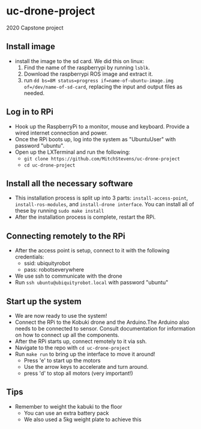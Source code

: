 # uc-drone-project
2020 Capstone project

## Install image
- install the image to the sd card. We did this on linux:
  1. Find the name of the raspberrypi by running `lsblk`.
  2. Download the raspberrypi ROS image and extract it.
  3. run `dd bs=8M status=progress if=name-of-ubuntu-image.img of=/dev/name-of-sd-card`, replacing the input and output files as needed.

## Log in to RPi
- Hook up the RaspberryPi to a monitor, mouse and keyboard. Provide a wired internet connection and power.
- Once the RPi boots up, log into the system as "UbuntuUser" with password "ubuntu".
- Open up the LXTerminal and run the following:
  - `git clone https://github.com/MitchStevens/uc-drone-project`
  - `cd uc-drone-project`

## Install all the necessary software
- This installation process is split up into 3 parts: `install-access-point`, `install-ros-modules`, and `install-drone interface`. You can install all of these by running `sudo make install`
- After the installation process is complete, restart the RPi.

## Connecting remotely to the RPi
- After the access point is setup, connect to it with the following credentials:
  - ssid: ubiquityrobot
  - pass: robotseverywhere
- We use ssh to communicate with the drone
- Run `ssh ubuntu@ubiquityrobot.local` with password "ubuntu"

## Start up the system
- We are now ready to use the system!
- Connect the RPi to the Kobuki drone and the Arduino.The Arduino also needs to be connected to sensor. Consult documentation for information on how to connect up all the components.
- After the RPi starts up, connect remotely to it via ssh.
- Navigate to the repo with `cd uc-drone-project`
- Run `make run` to bring up the interface to move it around!
  - Press 'e' to start up the motors
  - Use the arrow keys to accelerate and turn around.
  - press 'd' to stop all motors (very important!)

## Tips
- Remember to weight the kabuki to the floor
  - You can use an extra battery pack
  - We also used a 5kg weight plate to achieve this
